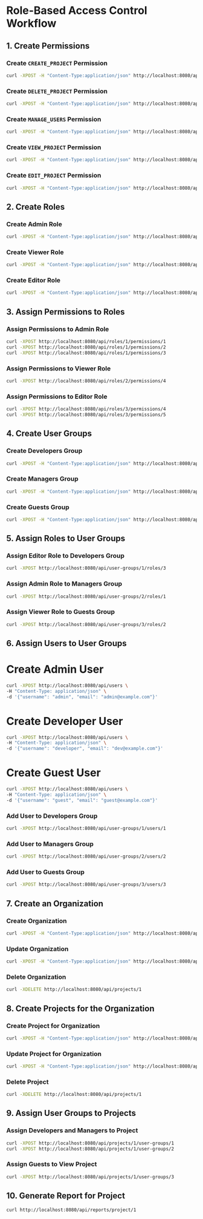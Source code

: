 
# Role-Based Access Control Workflow

## 1. Create Permissions

### Create `CREATE_PROJECT` Permission
```bash
curl -XPOST -H "Content-Type:application/json" http://localhost:8080/api/permissions -d '{"name":"CREATE_PROJECT", "description":"Permission to create a project"}'
```

### Create `DELETE_PROJECT` Permission
```bash
curl -XPOST -H "Content-Type:application/json" http://localhost:8080/api/permissions -d '{"name":"DELETE_PROJECT", "description":"Permission to delete a project"}'
```

### Create `MANAGE_USERS` Permission
```bash
curl -XPOST -H "Content-Type:application/json" http://localhost:8080/api/permissions -d '{"name":"MANAGE_USERS", "description":"Permission to manage users"}'
```

### Create `VIEW_PROJECT` Permission
```bash
curl -XPOST -H "Content-Type:application/json" http://localhost:8080/api/permissions -d '{"name":"VIEW_PROJECT", "description":"Permission to view a project"}'
```

### Create `EDIT_PROJECT` Permission
```bash
curl -XPOST -H "Content-Type:application/json" http://localhost:8080/api/permissions -d '{"name":"EDIT_PROJECT", "description":"Permission to edit a project"}'
```

## 2. Create Roles

### Create Admin Role
```bash
curl -XPOST -H "Content-Type:application/json" http://localhost:8080/api/roles -d '{"name":"Admin", "description":"Admin role"}'
```

### Create Viewer Role
```bash
curl -XPOST -H "Content-Type:application/json" http://localhost:8080/api/roles -d '{"name":"Viewer", "description":"Viewer role"}'
```

### Create Editor Role
```bash
curl -XPOST -H "Content-Type:application/json" http://localhost:8080/api/roles -d '{"name":"Editor", "description":"Editor role"}'
```

## 3. Assign Permissions to Roles

### Assign Permissions to Admin Role
```bash
curl -XPOST http://localhost:8080/api/roles/1/permissions/1
curl -XPOST http://localhost:8080/api/roles/1/permissions/2
curl -XPOST http://localhost:8080/api/roles/1/permissions/3
```

### Assign Permissions to Viewer Role
```bash
curl -XPOST http://localhost:8080/api/roles/2/permissions/4
```

### Assign Permissions to Editor Role
```bash
curl -XPOST http://localhost:8080/api/roles/3/permissions/4
curl -XPOST http://localhost:8080/api/roles/3/permissions/5
```

## 4. Create User Groups

### Create Developers Group
```bash
curl -XPOST -H "Content-Type:application/json" http://localhost:8080/api/user-groups -d '{"name":"Developers"}'
```

### Create Managers Group
```bash
curl -XPOST -H "Content-Type:application/json" http://localhost:8080/api/user-groups -d '{"name":"Managers"}'
```

### Create Guests Group
```bash
curl -XPOST -H "Content-Type:application/json" http://localhost:8080/api/user-groups -d '{"name":"Guests"}'
```

## 5. Assign Roles to User Groups

### Assign Editor Role to Developers Group
```bash
curl -XPOST http://localhost:8080/api/user-groups/1/roles/3
```

### Assign Admin Role to Managers Group
```bash
curl -XPOST http://localhost:8080/api/user-groups/2/roles/1
```

### Assign Viewer Role to Guests Group
```bash
curl -XPOST http://localhost:8080/api/user-groups/3/roles/2
```

## 6. Assign Users to User Groups

# Create Admin User
```bash
curl -XPOST http://localhost:8080/api/users \
-H "Content-Type: application/json" \
-d '{"username": "admin", "email": "admin@example.com"}'
```

# Create Developer User
```bash
curl -XPOST http://localhost:8080/api/users \
-H "Content-Type: application/json" \
-d '{"username": "developer", "email": "dev@example.com"}'
```
# Create Guest User
```bash
curl -XPOST http://localhost:8080/api/users \
-H "Content-Type: application/json" \
-d '{"username": "guest", "email": "guest@example.com"}'
```

### Add User to Developers Group
```bash
curl -XPOST http://localhost:8080/api/user-groups/1/users/1
```

### Add User to Managers Group
```bash
curl -XPOST http://localhost:8080/api/user-groups/2/users/2
```

### Add User to Guests Group
```bash
curl -XPOST http://localhost:8080/api/user-groups/3/users/3
```

## 7. Create an Organization

### Create Organization
```bash
curl -XPOST -H "Content-Type:application/json" http://localhost:8080/api/organizations -d '{"name":"Yalova University"}'
```

### Update Organization
```bash
curl -XPOST -H "Content-Type:application/json" http://localhost:8080/api/organizations -d '{"id":1,"name":"Yalova University update"}'
```

### Delete Organization
```bash
curl -XDELETE http://localhost:8080/api/projects/1
```

## 8. Create Projects for the Organization

### Create Project for Organization
```bash
curl -XPOST -H "Content-Type:application/json" http://localhost:8080/api/projects/organization/1 -d '{"name":"Project UBS"}'
```

### Update Project for Organization
```bash
curl -XPOST -H "Content-Type:application/json" http://localhost:8080/api/projects/organization/1 -d '{"id":1, "name":"Project UBS update"}'
```

### Delete Project
```bash
curl -XDELETE http://localhost:8080/api/projects/1
```

## 9. Assign User Groups to Projects

### Assign Developers and Managers to Project
```bash
curl -XPOST http://localhost:8080/api/projects/1/user-groups/1
curl -XPOST http://localhost:8080/api/projects/1/user-groups/2
```

### Assign Guests to View Project
```bash
curl -XPOST http://localhost:8080/api/projects/1/user-groups/3
```

## 10. Generate Report for Project
```bash
curl http://localhost:8080/api/reports/project/1
```
